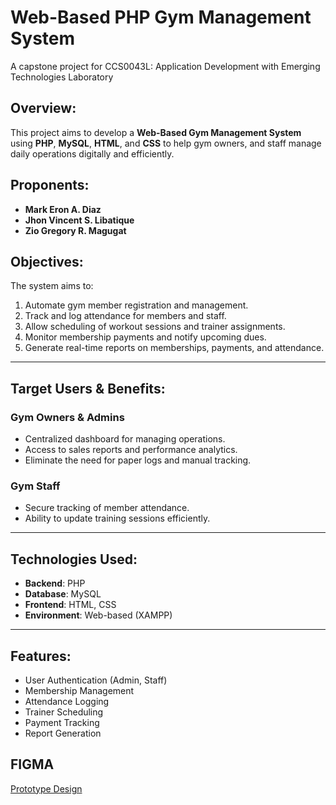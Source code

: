 # Web-Based PHP Gym Management System

A capstone project for CCS0043L: Application Development with Emerging Technologies Laboratory

## Overview:

This project aims to develop a **Web-Based Gym Management System** using **PHP**, **MySQL**, **HTML**, and **CSS** to help gym owners, and staff manage daily operations digitally and efficiently.

## Proponents:

- **Mark Eron A. Diaz**
- **Jhon Vincent S. Libatique**
- **Zio Gregory R. Magugat**

## Objectives:

The system aims to:

1. Automate gym member registration and management.
2. Track and log attendance for members and staff.
3. Allow scheduling of workout sessions and trainer assignments.
4. Monitor membership payments and notify upcoming dues.
5. Generate real-time reports on memberships, payments, and attendance.

---

## Target Users & Benefits:

### Gym Owners & Admins
- Centralized dashboard for managing operations.
- Access to sales reports and performance analytics.
- Eliminate the need for paper logs and manual tracking.

### Gym Staff
- Secure tracking of member attendance.
- Ability to update training sessions efficiently.

---

## Technologies Used:

- **Backend**: PHP
- **Database**: MySQL
- **Frontend**: HTML, CSS
- **Environment**: Web-based (XAMPP)

---

## Features:

- User Authentication (Admin, Staff)
- Membership Management
- Attendance Logging
- Trainer Scheduling
- Payment Tracking
- Report Generation

## FIGMA

[Prototype Design](https://www.figma.com/design/uPCnOLDgiL0nfGxaPizNlJ/Untitled?node-id=0-1&t=xHxZUFKA2p0OHEE5-1)
